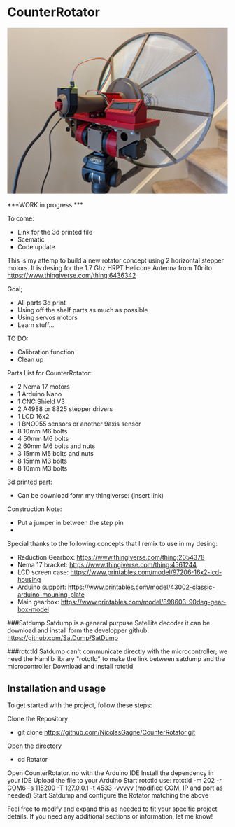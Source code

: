 # CounterRotator

![Alt text](Picture/PXL_20250419_203900165.jpg)


***WORK in progress ***

To come:
- Link for the 3d printed file
- Scematic
- Code update

This is my attemp to build a new rotator concept using 2 horizontal stepper motors.
It is desing for the 1.7 Ghz HRPT Helicone Antenna from T0nito https://www.thingiverse.com/thing:6436342

Goal;
- All parts 3d print
- Using off the shelf parts as much as possible
- Using servos motors
- Learn stuff...


TO DO:
- Calibration function
- Clean up 

Parts List for CounterRotator:
- 2 Nema 17 motors
- 1 Arduino Nano
- 1 CNC Shield V3 
- 2 A4988 or 8825 stepper drivers
- 1 LCD 16x2
- 1 BNO055 sensors or another 9axis sensor 
- 8 10mm M6 bolts
- 4 50mm M6 bolts 
- 2 60mm M6 bolts and nuts
- 3 15mm M5 bolts and nuts
- 8 15mm M3 bolts 
- 8 10mm M3 bolts

3d printed part:
- Can be download form my thingiverse: (insert link)


Construction Note:
- Put a jumper in between the step pin
- 


Special thanks to the following concepts that I remix to use in my desing:
- Reduction Gearbox: https://www.thingiverse.com/thing:2054378
- Nema 17 bracket: https://www.thingiverse.com/thing:4561244
- LCD screen case: https://www.printables.com/model/97206-16x2-lcd-housing
- Arduino support: https://www.printables.com/model/43002-classic-arduino-mouning-plate
- Main gearbox: https://www.printables.com/model/898603-90deg-gear-box-model
 




###Satdump
Satdump is a general purpuse Satellite decoder it can be download and install form the developper github: https://github.com/SatDump/SatDump

###rotctld
Satdump can't communicate directly with the microcontroller; we need the Hamlib library "rotctld" to make the link between satdump and the microcontroller
Download and install rotctld 

## Installation and usage 
To get started with the project, follow these steps:

Clone the Repository
- git clone https://github.com/NicolasGagne/CounterRotator.git

Open the directory
- cd Rotator 

Open CounterRotator.ino with the Arduino IDE
Install the dependency in your IDE
Upload the file to your Arduino
Start rotctld use: rotctld -m 202 -r COM6 -s 115200 -T 127.0.0.1 -t 4533 -vvvvv (modified COM, IP and port as needed)
Start Satdump and configure the Rotator matching the above



Feel free to modify and expand this as needed to fit your specific project details. 
If you need any additional sections or information, let me know!